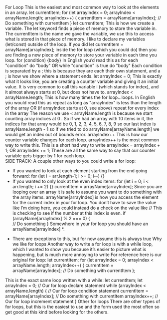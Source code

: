 For Loop
This is the easiest and most common way to look at the elements in an array.
let currentItem;
for (let arrayIndex = 0; arrayIndex < arrayName.length; arrayIndex++) {
  currentItem = arrayName[arrayIndex];
  // Do something with currentItem
}
let currentItem;
This is how we create a variable.  The let keyword finds a piece of memory to store the variable in.  The currentItem is the name we gave the variable, we use this to access what is stored in that piece of memory. 
I like to declare my variables (let/const) outside of the loop.  If you did 
let currentItem = arrayName[arrayIndex];
inside the for loop (which you could do) then you are finding a new piece of memory to store your variable in each time you loop.
for (condition) {body}
In English you’d read this as
for each "condition" do "body"
  OR
while "condition" is true do "body"
Each condition is separated by a ; this is because they are each their own statement, and a ; is how we show where a statement ends.
let arrayIndex = 0;
This is exactly what it looks like, you are creating a counter variable and giving it an initial value.  It is very common to call this variable i (which stands for index), and it almost always starts at 0, but does not have to.
arrayIndex < arrayName.length;
This is how many times the for loop…loops.  In English you would read this as
repeat as long as "arrayIndex" is less than the length of the array
    OR (if arrayIndex starts at 0, see above)
repeat for every index in the array
The reason we use < arrayName.length is because we start counting array indices at 0 . So if we had an array with 10 items in it, the indices for that array would be 
0, 1, 2, 3, 4, 5, 6, 7, 8, 9
so our last index is arrayName.length - 1 so if we tried to do
arrayName[arrayName.length]
we would get an index out of bounds error.
arrayIndex++
This is how our counter variable changes for each loop.  arrayIndex++ is the most common way to write this.  This is a short had way to write
arrayIndex = arrayIndex + 1;
  OR
arrayIndex += 1;
These are all the same way to say that our counter variable gets bigger by 1 for each loop.  
SIDE TRACK:
A couple other ways to you could write a for loop:
 - If you wanted to look at each element starting from the end going forward:
  for (let i = arr.length-1; i >= 0; i--) {}
 - If you wanted to only look at the even index items:
  for (let i = 0; i < arr.length; i += 2) {}
currentItem = arrayName[arrayIndex];
Since you are looping over an array it is safe to assume you want to do something with the array items.  arrayName[arrayIndex] is how you access the element for the current index in your for loop.  You don’t have to save the value like I’m doing here, you could instead do a check on the value like
// This is checking to see if the number at this index is even.
if (arrayName[arrayIndex] % 2 === 0) {  
  // Do something
}
Somewhere in your for loop you should have an arrayName[arrayIndex] *.
* There are exceptions to this, but for now assume this is always true
Why we like for loops
Another way to write a for loop is with a while loop, which I wanted to show you because it’s easier to picture what is happening, but is much more annoying to write
For reference here is our original for loop:
let currentItem;
for (let arrayIndex = 0; arrayIndex < arrayName.length; arrayIndex++) {
  currentItem = arrayName[arrayIndex];
  // Do something with currentItem
};

This is the exact same loop written with a while:
let currentItem;
let arrayIndex = 0; // Our for loop declare statement
while (arrayIndex < arrayName.length) { // Our for loop condition statement
  currentItem = arrayName[arrayIndex];
  // Do something with currentItem
  arrayIndex++; // Our for loop increment statement
}
Other for loops
There are other types of for loops, but this is the easiest to use and the form used the most often so get good at this kind before looking for the others.
